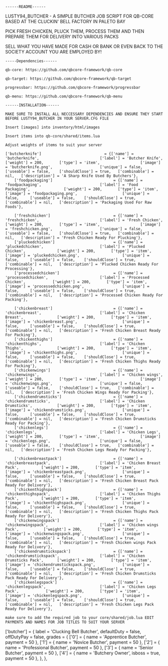 
```
------README------
```



LUSTY94_BUTCHER - A SIMPLE BUTCHER JOB SCRIPT FOR QB-CORE BASED AT THE CLUCKIN' BELL FACTORY IN PALETO BAY

PICK FRESH CHICKEN, PLUCK THEM, PROCESS THEM AND THEN PREPARE THEM FOR DELIVERY INTO VARIOUS PACKS

SELL WHAT YOU HAVE MADE FOR CASH OR BANK OR EVEN BACK TO THE SOCIETY ACCOUNT YOU ARE EMPLOYED BY!










```
-----Dependencies------
```

``qb-core: https://github.com/qbcore-framework/qb-core``

``qb-target: https://github.com/qbcore-framework/qb-target``

``progressbar: https://github.com/qbcore-framework/progressbar``

``qb-menu: https://github.com/qbcore-framework/qb-menu``






```
------INSTALLATION------
```


``MAKE SURE TO INSTALL ALL NECCESSARY DEPENDENCIES AND ENSURE THEY START BEFORE LUSTY94_BUTCHER IN YOUR SERVER.CFG FILE``

	
``Insert [images] into inventory/html/images``



``Insert items into qb-core/shared/items.lua``

``Adjust weights of items to suit your server``


```
['butcherknife'] 						 	= {['name'] = 'butcherknife', 			 	  	  		['label'] = 'Butcher Knife', 				['weight'] = 200, 		['type'] = 'item', 					['image'] = 'butcherknife.png', 					['unique'] = false, 	['useable'] = false, 	['shouldClose'] = true,   ['combinable'] = nil,   ['description'] = 'A Sharp Knife Used By Butchers'},
	['foodpackaging'] 						 	= {['name'] = 'foodpackaging', 			 	  	  		['label'] = 'Food Packaging', 				['weight'] = 200, 		['type'] = 'item', 					['image'] = 'foodpackaging.png', 					['unique'] = false, 	['useable'] = false, 	['shouldClose'] = true,   ['combinable'] = nil,   ['description'] = 'Packaging Used For Raw Foods'},

	['freshchicken'] 						 	= {['name'] = 'freshchicken', 			 	  	  		['label'] = 'Fresh Chicken', 				['weight'] = 200, 		['type'] = 'item', 					['image'] = 'freshchicken.png', 					['unique'] = false, 	['useable'] = false, 	['shouldClose'] = true,   ['combinable'] = nil,   ['description'] = 'Fresh Chicken Ready For Plucking'},
	['pluckedchicken'] 						 	= {['name'] = 'pluckedchicken', 			 	  	  	['label'] = 'Plucked Chicken', 				['weight'] = 200, 		['type'] = 'item', 					['image'] = 'pluckedchicken.png', 					['unique'] = false, 	['useable'] = false, 	['shouldClose'] = true,   ['combinable'] = nil,   ['description'] = 'Plucked Chicken Ready For Processing'},
	['processedchicken'] 						= {['name'] = 'processedchicken', 			 	  	  	['label'] = 'Processed Chicken', 			['weight'] = 200, 		['type'] = 'item', 					['image'] = 'processedchicken.png', 				['unique'] = false, 	['useable'] = false, 	['shouldClose'] = true,   ['combinable'] = nil,   ['description'] = 'Processed Chicken Ready For Packing'},
    
	['chickenbreast'] 						 	= {['name'] = 'chickenbreast', 			 	  	  		['label'] = 'Chicken Breast', 				['weight'] = 200, 		['type'] = 'item', 					['image'] = 'chickenbreast.png', 					['unique'] = false, 	['useable'] = false, 	['shouldClose'] = true,   ['combinable'] = nil,   ['description'] = 'Fresh Chicken Breast Ready For Packing'},
	['chickenthighs'] 						 	= {['name'] = 'chickenthighs', 			 	  	  		['label'] = 'Chicken Thighs', 				['weight'] = 200, 		['type'] = 'item', 					['image'] = 'chickenthighs.png', 					['unique'] = false, 	['useable'] = false, 	['shouldClose'] = true,   ['combinable'] = nil,   ['description'] = 'Fresh Chicken Thighs Ready For Packing'},
	['chickenwings'] 						 	= {['name'] = 'chickenwings', 			 	  	  		['label'] = 'Chicken wings', 				['weight'] = 200, 		['type'] = 'item', 					['image'] = 'chickenwings.png', 					['unique'] = false, 	['useable'] = false, 	['shouldClose'] = true,   ['combinable'] = nil,   ['description'] = 'Fresh Chicken Wings Ready For Packing'},
	['chickendrumsticks'] 						= {['name'] = 'chickendrumsticks', 			 	  	  	['label'] = 'Chicken Drumsticks', 			['weight'] = 200, 		['type'] = 'item', 					['image'] = 'chickendrumsticks.png', 				['unique'] = false, 	['useable'] = false, 	['shouldClose'] = true,   ['combinable'] = nil,   ['description'] = 'Fresh Chicken Drumsticks Ready For Packing'},
	['chickenlegs'] 						    = {['name'] = 'chickenlegs', 			 	  	  	    ['label'] = 'Chicken Legs', 			    ['weight'] = 200, 		['type'] = 'item', 					['image'] = 'chickenlegs.png', 				        ['unique'] = false, 	['useable'] = false, 	['shouldClose'] = true,   ['combinable'] = nil,   ['description'] = 'Fresh Chicken Legs Ready For Packing'},
    
	['chickenbreastpack'] 						= {['name'] = 'chickenbreastpack', 			 	  	    ['label'] = 'Chicken Breast Pack', 			['weight'] = 200, 		['type'] = 'item', 					['image'] = 'chickenbreastpack.png', 				['unique'] = false, 	['useable'] = false, 	['shouldClose'] = true,   ['combinable'] = nil,   ['description'] = 'Fresh Chicken Breast Pack Ready For Delivery'},
	['chickenthighspack'] 						= {['name'] = 'chickenthighspack', 			 	  	  	['label'] = 'Chicken Thighs Pack', 			['weight'] = 200, 		['type'] = 'item', 					['image'] = 'chickenthighspack.png', 				['unique'] = false, 	['useable'] = false, 	['shouldClose'] = true,   ['combinable'] = nil,   ['description'] = 'Fresh Chicken Thighs Pack Ready For Delivery'},
	['chickenwingspack'] 						= {['name'] = 'chickenwingspack', 			 	  	  	['label'] = 'Chicken wings Pack', 			['weight'] = 200, 		['type'] = 'item', 					['image'] = 'chickenwingspack.png', 				['unique'] = false, 	['useable'] = false, 	['shouldClose'] = true,   ['combinable'] = nil,   ['description'] = 'Fresh Chicken wings Pack Ready For Delivery'},
	['chickendrumstickspack'] 					= {['name'] = 'chickendrumstickspack', 			 	  	['label'] = 'Chicken Drumsticks Pack', 		['weight'] = 200, 		['type'] = 'item', 					['image'] = 'chickendrumstickspack.png', 			['unique'] = false, 	['useable'] = false, 	['shouldClose'] = true,   ['combinable'] = nil,   ['description'] = 'Fresh Chicken Drumsticks Pack Ready For Delivery'},
	['chickenlegspack'] 					    = {['name'] = 'chickenlegspack', 			 	  	    ['label'] = 'Chicken Legs Pack', 		    ['weight'] = 200, 		['type'] = 'item', 					['image'] = 'chickenlegspack.png', 			        ['unique'] = false, 	['useable'] = false, 	['shouldClose'] = true,   ['combinable'] = nil,   ['description'] = 'Fresh Chicken Legs Pack Ready For Delivery'},

```



```
make sure to add the required job to your core/shared/job.lua EDIT PAYMENTS AND NAMES FOR JOB TITLES TO SUIT YOUR SERVER

```

['butcher'] = {
        label = 'Clucking Bell Butcher',
        defaultDuty = false,
        offDutyPay = false,
        grades = {
            ['0'] = {
                name = 'Apprentice Butcher',
                payment = 50
            },
            ['1'] = {
                name = 'Novice Butcher',
                payment = 50
            },
            ['2'] = {
                name = 'Professional Butcher',
                payment = 50
            },
            ['3'] = {
                name = 'Senior Butcher',
                payment = 50
            },
            ['4'] = {
                name = 'Butchery Owner',
                isboss = true,
                payment = 50
            },
        },
    },

```